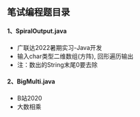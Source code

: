 ## 笔试编程题目录
#### 1、SpiralOutput.java
- 广联达2022暑期实习-Java开发
- 输入char类型二维数组(方阵), 回形遍历输出
- 注：数出的String末尾0要去除

#### 2、BigMulti.java
- B站2020
- 大数相乘
